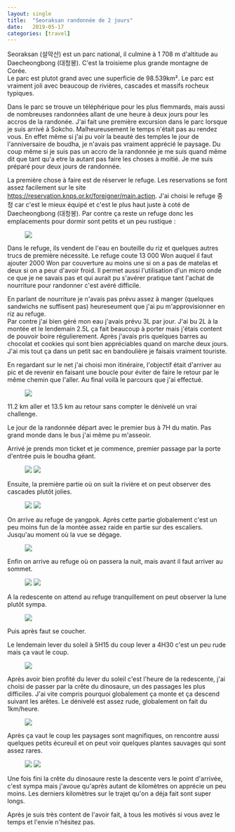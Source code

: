 ```yaml
---
layout: single
title:  "Seoraksan randonnée de 2 jours"
date:   2019-05-17
categories: [travel]
---
```



Seoraksan (설악산) est un parc national, il culmine à 1 708 m d'altitude au Daecheongbong (대청봉). C'est la troisieme plus grande montagne de Corée.  
Le parc est plutot grand avec une superficie de 98.539km². Le parc est vraiment joli avec beaucoup de rivières, cascades et massifs rocheux typiques.
 
 Dans le parc se trouve un téléphérique pour les plus flemmards, mais aussi de nombreuses randonnées allant de une heure à deux jours pour les accros de la randonée.
J'ai fait une première excursion dans le parc lorsque je suis arrivé à Sokcho. Malheureusement le temps n'était pas au rendez vous. En effet même si j'ai pu voir la beauté des temples le jour de l'anniversaire de boudha, je n'avais pas vraiment apprécié le paysage.
Du coup même si je suis pas un accro de la randonnée je me suis quand même dit que tant qu'a etre la autant pas faire les choses à moitié. 
Je me suis préparé pour deux jours de randonnée.


La première chose à faire est de réserver le refuge.
Les reservations se font assez facilement sur le site <https://reservation.knps.or.kr/foreigner/main.action>.
J'ai choisi le refuge 중청 car c'est le mieux équipé et c'est le plus haut juste à coté de Daecheongbong (대청봉).
Par contre ça reste un refuge donc les emplacements pour dormir sont petits et un peu rustique :
<figure>
	<img src="/assets/images/seoraksan/20190516_shelter.jpg">
</figure>
Dans le refuge, ils vendent de l'eau en bouteille du riz et quelques autres trucs de première nécessité. 
Le refuge coute 13 000 Won auquel il faut ajouter 2000 Won par couverture au moins une si on a pas de matelas et deux si on a peur d'avoir froid.
Il permet aussi l'utilisation d'un micro onde ce que je ne savais pas et qui aurait pu s'avérer pratique tant l'achat de nourriture pour randonner c'est avéré difficile.

En parlant de nourriture je n'avais pas prévu assez à manger (quelques sandwichs ne suffisent pas) heureseument que j'ai pu m'approvisionner en riz au refuge.  
Par contre j'ai bien géré mon eau j'avais prévu 3L par jour. 
J'ai bu 2L à la montée et le lendemain 2.5L ça fait beaucoup à porter mais j'étais content de pouvoir boire régulierement.
Après j'avais pris quelques barres au chocolat et cookies qui sont bien appréciables quand on marche deux jours. 
J'ai mis tout ça dans un petit sac en bandoulière je faisais vraiment touriste. 

En regardant sur le net j'ai choisi mon itinéraire, l'objectif était d'arriver au pic et de revenir en faisant une boucle pour éviter de faire le retour par le même chemin que l'aller. 
Au final voilà le parcours que j'ai effectué.
<figure>
	<img src="/assets/images/seoraksan/20190516_trail.jpg">
</figure>
11.2 km aller et 13.5 km au retour sans compter le dénivelé un vrai challenge.

Le jour de la randonnée départ avec le premier bus à 7H du matin.
Pas grand monde dans le bus j'ai même pu m'asseoir.

Arrivé je prends mon ticket et je commence, premier passage par la porte d'entrée puis le boudha géant.
<figure>
	<img src="/assets/images/seoraksan/20190516_entrance.jpg">
	<img src="/assets/images/seoraksan/20190516_budha.jpg">
</figure>
Ensuite, la première partie où on suit la rivière et on peut observer des cascades plutôt jolies.
<figure>
	<img src="/assets/images/seoraksan/20190516_falls.jpg">
	<img src="/assets/images/seoraksan/20190516_bridge.jpg">
</figure>
On arrive au refuge de yangpok. Après cette partie globalement c'est un peu moins fun de la montée assez raide en partie sur des escaliers.
Jusqu'au moment où la vue se dégage.
<figure>
	<img src="/assets/images/seoraksan/20190516_pinkFlower.jpg">
</figure>

Enfin on arrive au refuge où on passera la nuit, mais avant il faut arriver au sommet. 
<figure>
	<img src="/assets/images/seoraksan/20190516_peak.JPG">
	<img src="/assets/images/seoraksan/20190516_view1.jpg">
</figure>
A la redescente on attend au refuge tranquillement on peut observer la lune plutôt sympa.
<figure>
	<img src="/assets/images/seoraksan/20190516_moon.jpg">
</figure>
Puis après faut se coucher. 


Le lendemain lever du soleil à 5H15 du coup lever a 4H30 c'est un peu rude mais ça vaut le coup. 
<figure>
	<img src="/assets/images/seoraksan/20190516_sunrise.JPG">
</figure>
Après avoir bien profité du lever du soleil c'est l'heure de la redescente, j'ai choisi de passer par la crête du dinosaure, un des passages les plus difficiles.
J'ai vite compris pourquoi globalement ça monte et ça descend suivant les arêtes. 
Le dénivelé est assez rude, globalement on fait du 1km/heure.
<figure>
	<img src="/assets/images/seoraksan/20190517_dino.jpg">
</figure>
Après ça vaut le coup les paysages sont magnifiques, on rencontre aussi quelques petits écureuil et on peut voir quelques plantes sauvages qui sont assez rares.

<figure>
	<img src="/assets/images/seoraksan/20190517_mountainShadow.jpg">
	<img src="/assets/images/seoraksan/20190517_eldeweiss.jpg">
</figure>

Une fois fini la crête du dinosaure reste la descente vers le point d'arrivée, c'est sympa mais j'avoue qu'après autant de kilomètres on apprécie un peu moins. 
Les derniers kilomètres sur le trajet qu'on a déja fait sont super longs.
 
Après je suis très content de l'avoir fait, à tous les motivés si vous avez le temps et l'envie n'hésitez pas. 
 